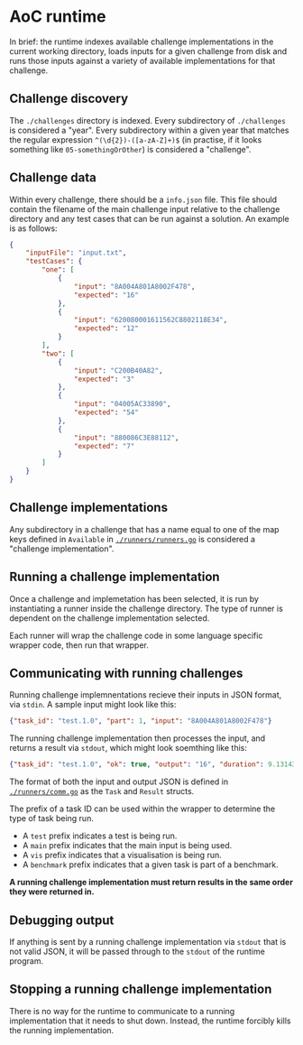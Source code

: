 # AoC runtime

In brief: the runtime indexes available challenge implementations in the current working directory, loads inputs for a given challenge from disk and runs those inputs against a variety of available implementations for that challenge.

## Challenge discovery

The `./challenges` directory is indexed. Every subdirectory of `./challenges` is considered a "year". Every subdirectory within a given year that matches the regular expression `^(\d{2})-([a-zA-Z]+)$` (in practise, if it looks something like `05-somethingOrOther`) is considered a "challenge".

## Challenge data

Within every challenge, there should be a `info.json` file. This file should contain the filename of the main challenge input relative to the challenge directory and any test cases that can be run against a solution. An example is as follows:

```json
{
    "inputFile": "input.txt",
    "testCases": {
        "one": [
            {
                "input": "8A004A801A8002F478",
                "expected": "16"
            },
            {
                "input": "620080001611562C8802118E34",
                "expected": "12"
            }
        ],
        "two": [
            {
                "input": "C200B40A82",
                "expected": "3"
            },
            {
                "input": "04005AC33890",
                "expected": "54"
            },
            {
                "input": "880086C3E88112",
                "expected": "7"
            }
        ]
    }
}
```

## Challenge implementations

Any subdirectory in a challenge that has a name equal to one of the map keys defined in `Available` in [`./runners/runners.go`](./runners/runners.go) is considered a "challenge implementation".

## Running a challenge implementation

Once a challenge and implemetation has been selected, it is run by instantiating a runner inside the challenge directory. The type of runner is dependent on the challenge implementation selected.

Each runner will wrap the challenge code in some language specific wrapper code, then run that wrapper.

## Communicating with running challenges

Running challenge implemnentations recieve their inputs in JSON format, via `stdin`. A sample input might look like this:

```json
{"task_id": "test.1.0", "part": 1, "input": "8A004A801A8002F478"}
```

The running challenge implementation then processes the input, and returns a result via `stdout`, which might look soemthing like this:

```json
{"task_id": "test.1.0", "ok": true, "output": "16", "duration": 9.131431579589844e-05}
```

The format of both the input and output JSON is defined in [`./runners/comm.go`](./runners/comm.go) as the `Task` and `Result` structs.

The prefix of a task ID can be used within the wrapper to determine the type of task being run.

* A `test` prefix indicates a test is being run.
* A `main` prefix indicates that the main input is being used.
* A `vis` prefix indicates that a visualisation is being run.
* A `benchmark` prefix indicates that a given task is part of a benchmark.

**A running challenge implementation must return results in the same order they were returned in.**

## Debugging output

If anything is sent by a running challenge implementation via `stdout` that is not valid JSON, it will be passed through to the `stdout` of the runtime program.

## Stopping a running challenge implementation

There is no way for the runtime to communicate to a running implementation that it needs to shut down. Instead, the runtime forcibly kills the running implementation.